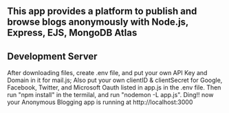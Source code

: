 ## This app provides a platform to publish and browse blogs anonymously with Node.js, Express, EJS, MongoDB Atlas
## Development Server
After downloading files, create .env file, and put your own API Key and Domain in it for mail.js; 
Also put your own clientID & clientSecret for Google, Facebook, Twitter, and Microsoft Oauth listed in app.js in the .env file.
Then run "npm install" in the termilal, and run "nodemon -L app.js". 
Ding!! now your Anonymous Blogging app is running at http://localhost:3000
